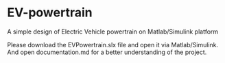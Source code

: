 # EV-powertrain
A simple design of Electric Vehicle powertrain on Matlab/Simulink platform 

Please download the EVPowertrain.slx file and open it via Matlab/Simulink. And open documentation.md for a better understanding of the project.
